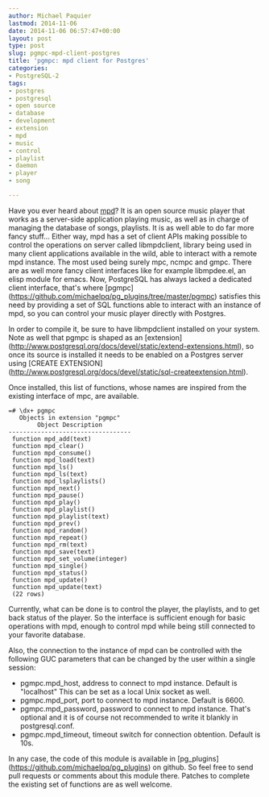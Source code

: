 ```yaml
---
author: Michael Paquier
lastmod: 2014-11-06
date: 2014-11-06 06:57:47+00:00
layout: post
type: post
slug: pgmpc-mpd-client-postgres
title: 'pgmpc: mpd client for Postgres'
categories:
- PostgreSQL-2
tags:
- postgres
- postgresql
- open source
- database
- development
- extension
- mpd
- music
- control
- playlist
- daemon
- player
- song

---
```


Have you ever heard about [mpd](http://www.musicpd.org/)? It is an open
source music player that works as a server-side application playing
music, as well as in charge of managing the database of songs, playlists.
It is as well able to do far more fancy stuff... Either way, mpd has a set
of client APIs making possible to control the operations on server called
libmpdclient, library being used in many client applications available
in the wild, able to interact with a remote mpd instance. The most used
being surely mpc, ncmpc and gmpc. There are as well more fancy client
interfaces like for example libmpdee.el, an elisp module for emacs.
Now, PostgreSQL has always lacked a dedicated client interface, that's
where [pgmpc]
(https://github.com/michaelpq/pg_plugins/tree/master/pgmpc) satisfies
this need by providing a set of SQL functions able to interact with an
instance of mpd, so you can control your music player directly with
Postgres.

In order to compile it, be sure to have libmpdclient installed on your
system. Note as well that pgmpc is shaped as an [extension]
(http://www.postgresql.org/docs/devel/static/extend-extensions.html), so
once its source is installed it needs to be enabled on a Postgres server
using [CREATE EXTENSION]
(http://www.postgresql.org/docs/devel/static/sql-createextension.html).

Once installed, this list of functions, whose names are inspired from
the existing interface of mpc, are available.

    =# \dx+ pgmpc
       Objects in extension "pgmpc"
            Object Description
    ----------------------------------
     function mpd_add(text)
     function mpd_clear()
     function mpd_consume()
     function mpd_load(text)
     function mpd_ls()
     function mpd_ls(text)
     function mpd_lsplaylists()
     function mpd_next()
     function mpd_pause()
     function mpd_play()
     function mpd_playlist()
     function mpd_playlist(text)
     function mpd_prev()
     function mpd_random()
     function mpd_repeat()
     function mpd_rm(text)
     function mpd_save(text)
     function mpd_set_volume(integer)
     function mpd_single()
     function mpd_status()
     function mpd_update()
     function mpd_update(text)
     (22 rows)

Currently, what can be done is to control the player, the playlists, and
to get back status of the player. So the interface is sufficient enough
for basic operations with mpd, enough to control mpd while being still
connected to your favorite database.

Also, the connection to the instance of mpd can be controlled with the
following GUC parameters that can be changed by the user within a single
session:

  * pgmpc.mpd_host, address to connect to mpd instance. Default is "localhost"
  This can be set as a local Unix socket as well.
  * pgmpc.mpd_port, port to connect to mpd instance. Default is 6600.
  * pgmpc.mpd_password, password to connect to mpd instance. That's optional
  and it is of course not recommended to write it blankly in postgresql.conf.
  * pgmpc.mpd_timeout, timeout switch for connection obtention. Default is
  10s.

In any case, the code of this module is available in [pg_plugins]
(https://github.com/michaelpq/pg_plugins) on github. So feel free to
send pull requests or comments about this module there. Patches to
complete the existing set of functions are as well welcome.
